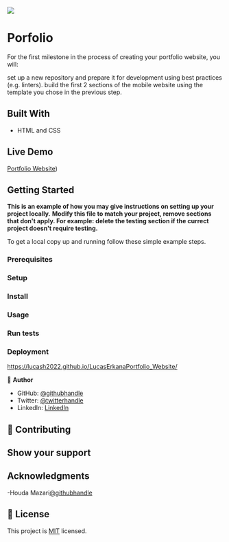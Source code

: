 ![](https://img.shields.io/badge/Microverse-blueviolet)

# Porfolio

For the first milestone in the process of creating your portfolio website, you will:

set up a new repository and prepare it for development using best practices (e.g. linters).
build the first 2 sections of the mobile website using the template you chose in the previous step.


## Built With

- HTML and CSS

## Live Demo

[Portfolio Website]([https://lucash2022.github.io/LucasErkanaPortfolio_Website/))


## Getting Started

**This is an example of how you may give instructions on setting up your project locally.**
**Modify this file to match your project, remove sections that don't apply. For example: delete the testing section if the currect project doesn't require testing.**


To get a local copy up and running follow these simple example steps.

### Prerequisites

### Setup

### Install

### Usage

### Run tests

### Deployment
https://lucash2022.github.io/LucasErkanaPortfolio_Website/

👤 **Author**

- GitHub: [@githubhandle](https://github.com/Lucash2022)
- Twitter: [@twitterhandle](https://twitter.com/@Lucas_David_22)
- LinkedIn: [LinkedIn](https://www.linkedin.com/in/lucas-erkana-b30a0b3b/)


## 🤝 Contributing



## Show your support


## Acknowledgments
-Houda Mazari[@githubhandle](https://github.com/houdamzari)


## 📝 License

This project is [MIT](./LICENSE) licensed.
